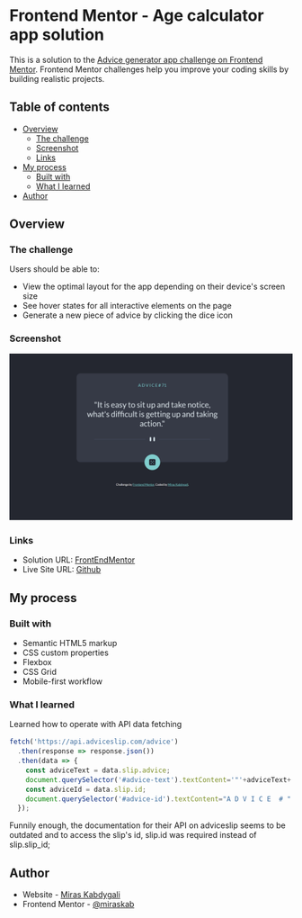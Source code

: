# Frontend Mentor - Age calculator app solution

This is a solution to the [Advice generator app challenge on Frontend Mentor](https://www.frontendmentor.io/challenges/advice-generator-app-QdUG-13db). Frontend Mentor challenges help you improve your coding skills by building realistic projects. 

## Table of contents

- [Overview](#overview)
  - [The challenge](#the-challenge)
  - [Screenshot](#screenshot)
  - [Links](#links)
- [My process](#my-process)
  - [Built with](#built-with)
  - [What I learned](#what-i-learned)
- [Author](#author)

## Overview

### The challenge

Users should be able to:

- View the optimal layout for the app depending on their device's screen size
- See hover states for all interactive elements on the page
- Generate a new piece of advice by clicking the dice icon

### Screenshot

![](./screenshot.jpg)

### Links

- Solution URL: [FrontEndMentor](https://www.frontendmentor.io/solutions/advice-generator-qcYG5OGCey)
- Live Site URL: [Github](https://mkab2000.github.io/Advice-Generator/)

## My process

### Built with

- Semantic HTML5 markup
- CSS custom properties
- Flexbox
- CSS Grid
- Mobile-first workflow


### What I learned


Learned how to operate with API data fetching
```js
fetch('https://api.adviceslip.com/advice')
  .then(response => response.json())
  .then(data => {
    const adviceText = data.slip.advice;
    document.querySelector('#advice-text').textContent='"'+adviceText+'"';
    const adviceId = data.slip.id;
    document.querySelector('#advice-id').textContent="A D V I C E  # " + adviceId.toString();
  });
```
Funnily enough, the documentation for their API on adviceslip seems to be outdated and to access the slip's id, slip.id was required instead of slip.slip_id;

## Author

- Website - [Miras Kabdygali](https://github.com/mkab2000)
- Frontend Mentor - [@miraskab](https://www.frontendmentor.io/profile/miraskab)
